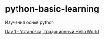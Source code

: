 # python-basic-learning

Изучения основ python

[Day 1 - Установка, традиционный Hello World](01_Day-01/Day_01.md)

